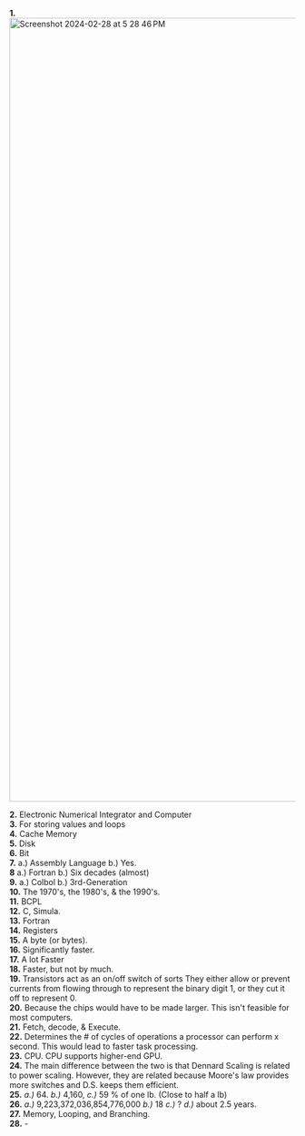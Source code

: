 **1.** 
<img width="1380" alt="Screenshot 2024-02-28 at 5 28 46 PM" src="https://github.com/OteyHaroldGitDataScientistUTA/IDS2024S/assets/157654733/934c4d7f-4e06-4a2b-9fa6-ba09927fc19f">


**2.** Electronic Numerical Integrator and Computer   
**3.** For storing values and loops    
**4.** Cache Memory  
**5.** Disk  
**6.** Bit  
**7.** a.) Assembly Language  b.) Yes.  
**8** a.) Fortran b.) Six decades (almost)  
**9.** a.) Colbol b.) 3rd-Generation  
**10.** The 1970's, the 1980's, & the 1990's.  
**11.** BCPL  
**12.** C, Simula.  
**13.** Fortran  
**14.** Registers  
**15.** A byte (or bytes).  
**16.** Significantly faster.    
**17.** A lot Faster  
**18.** Faster, but not by much.  
**19.** Transistors act as an on/off switch of sorts They either allow or prevent currents from flowing through to represent the binary digit 1, or they cut it off to represent 0.      
**20.** Because the chips would have to be made larger. This isn't feasible for most computers.  
**21.** Fetch, decode, & Execute.  
**22.** Determines the # of cycles of operations a processor can perform x second. This would lead to faster task processing.  
**23.** CPU. CPU supports higher-end GPU.  
**24.** The main difference between the two is that Dennard Scaling is related to power scaling. However, they are related because Moore's law provides more switches and D.S. keeps them efficient.  
**25.** *a.)* 64. *b.)* 4,160, *c.)* 59 % of one lb. (Close to half a lb)  
**26.** *a.)* 9,223,372,036,854,776,000 *b.)* 18 *c.)* ? *d.)* about 2.5 years.  
**27.** Memory, Looping, and Branching.  
**28.** -  

